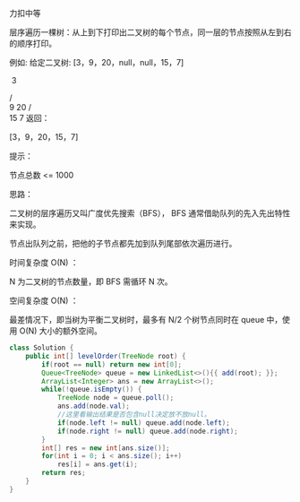 力扣中等



层序遍历一棵树：从上到下打印出二叉树的每个节点，同一层的节点按照从左到右的顺序打印。

 

例如:
给定二叉树: [3，9，20，null，null，15，7]

​	3

   / \
  9  20
    /  \
   15   7
返回：

[3，9，20，15，7]




提示：

节点总数 <= 1000





思路：

二叉树的层序遍历又叫广度优先搜索（BFS），  BFS 通常借助队列的先入先出特性来实现。 

节点出队列之前，把他的子节点都先加到队列尾部依次遍历进行。




时间复杂度 O(N) ： 

N 为二叉树的节点数量，即 BFS 需循环 N 次。

空间复杂度 O(N) ： 

最差情况下，即当树为平衡二叉树时，最多有 N/2 个树节点同时在 queue 中，使用 O(N) 大小的额外空间。

````java
class Solution {
    public int[] levelOrder(TreeNode root) {
        if(root == null) return new int[0];
        Queue<TreeNode> queue = new LinkedList<>(){{ add(root); }};
        ArrayList<Integer> ans = new ArrayList<>();
        while(!queue.isEmpty()) {
            TreeNode node = queue.poll();
            ans.add(node.val);
            //这里看输出结果是否包含null决定放不放null。
            if(node.left != null) queue.add(node.left);
            if(node.right != null) queue.add(node.right);
        }
        int[] res = new int[ans.size()];
        for(int i = 0; i < ans.size(); i++)
            res[i] = ans.get(i);
        return res;
    }
}
````